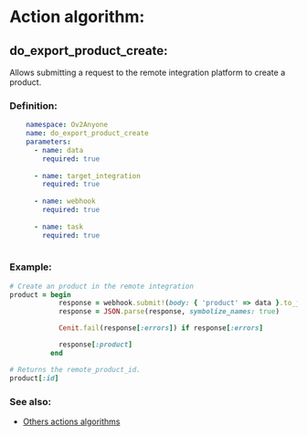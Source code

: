 # Action algorithm:

## do_export_product_create:

Allows submitting a request to the remote integration platform to create a product.
    
### Definition:
```YAML
    namespace: Ov2Anyone
    name: do_export_product_create
    parameters:
      - name: data
        required: true
        
      - name: target_integration
        required: true
        
      - name: webhook
        required: true
        
      - name: task
        required: true
        
```

### Example:
```RUBY
# Create an product in the remote integration
product = begin
            response = webhook.submit!(body: { 'product' => data }.to_json)
            response = JSON.parse(response, symbolize_names: true)

            Cenit.fail(response[:errors]) if response[:errors]

            response[:product]
          end

# Returns the remote_product_id.
product[:id]
```

### See also:
* [Others actions algorithms](overview?id=do_export_product_create)